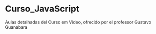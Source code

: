# Curso_JavaScript
 Aulas detalhadas del Curso em Video, ofrecido por el professor Gustavo Guanabara
